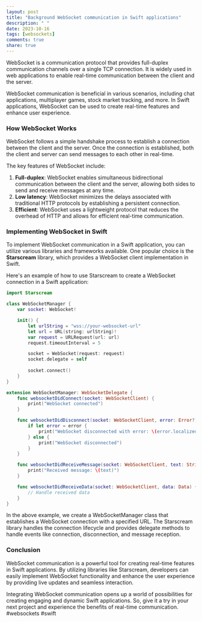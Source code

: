 ```yaml
---
layout: post
title: "Background WebSocket communication in Swift applications"
description: " "
date: 2023-10-16
tags: [websockets]
comments: true
share: true
---
```


WebSocket is a communication protocol that provides full-duplex communication channels over a single TCP connection. It is widely used in web applications to enable real-time communication between the client and the server.

WebSocket communication is beneficial in various scenarios, including chat applications, multiplayer games, stock market tracking, and more. In Swift applications, WebSocket can be used to create real-time features and enhance user experience.

### How WebSocket Works

WebSocket follows a simple handshake process to establish a connection between the client and the server. Once the connection is established, both the client and server can send messages to each other in real-time.

The key features of WebSocket include:

1. **Full-duplex**: WebSocket enables simultaneous bidirectional communication between the client and the server, allowing both sides to send and receive messages at any time.
2. **Low latency**: WebSocket minimizes the delays associated with traditional HTTP protocols by establishing a persistent connection.
3. **Efficient**: WebSocket uses a lightweight protocol that reduces the overhead of HTTP and allows for efficient real-time communication.

### Implementing WebSocket in Swift

To implement WebSocket communication in a Swift application, you can utilize various libraries and frameworks available. One popular choice is the **Starscream** library, which provides a WebSocket client implementation in Swift.

Here's an example of how to use Starscream to create a WebSocket connection in a Swift application:

```swift
import Starscream

class WebSocketManager {
    var socket: WebSocket!

    init() {
        let urlString = "wss://your-websocket-url"
        let url = URL(string: urlString)!
        var request = URLRequest(url: url)
        request.timeoutInterval = 5

        socket = WebSocket(request: request)
        socket.delegate = self
        
        socket.connect()
    }
}

extension WebSocketManager: WebSocketDelegate {
    func websocketDidConnect(socket: WebSocketClient) {
        print("WebSocket connected")
    }

    func websocketDidDisconnect(socket: WebSocketClient, error: Error?) {
        if let error = error {
            print("WebSocket disconnected with error: \(error.localizedDescription)")
        } else {
            print("WebSocket disconnected")
        }
    }

    func websocketDidReceiveMessage(socket: WebSocketClient, text: String) {
        print("Received message: \(text)")
    }

    func websocketDidReceiveData(socket: WebSocketClient, data: Data) {
        // Handle received data
    }
}
```

In the above example, we create a WebSocketManager class that establishes a WebSocket connection with a specified URL. The Starscream library handles the connection lifecycle and provides delegate methods to handle events like connection, disconnection, and message reception.

### Conclusion

WebSocket communication is a powerful tool for creating real-time features in Swift applications. By utilizing libraries like Starscream, developers can easily implement WebSocket functionality and enhance the user experience by providing live updates and seamless interaction.

Integrating WebSocket communication opens up a world of possibilities for creating engaging and dynamic Swift applications. So, give it a try in your next project and experience the benefits of real-time communication.
#websockets #swift
